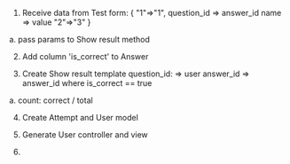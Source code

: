 1. Receive data from Test form:
{
  "1"=>"1", 
  question_id => answer_id
  name => value
  "2"=>"3"
}

  a. pass params to Show result method 

2. Add column 'is_correct' to Answer

3. Create Show result template
question_id:
  => user answer_id
  => answer_id where is_correct == true

  a. count: correct / total

4. Create Attempt and User model 

5. Generate User controller and view

6.